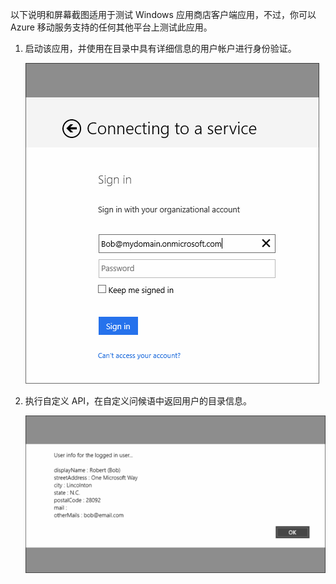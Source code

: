 

以下说明和屏幕截图适用于测试 Windows 应用商店客户端应用，不过，你可以 Azure 移动服务支持的任何其他平台上测试此应用。

1. 启动该应用，并使用在目录中具有详细信息的用户帐户进行身份验证。 

    ![](./media/mobile-services-aad-graph-info-test-app/bob-login.png)

2. 执行自定义 API，在自定义问候语中返回用户的目录信息。

    ![](./media/mobile-services-aad-graph-info-test-app/custom-greeting.png)

<!---HONumber=71-->